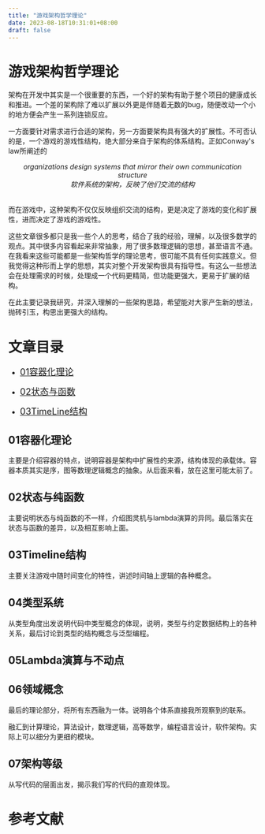 ```yaml
---
title: "游戏架构哲学理论"
date: 2023-08-18T10:31:01+08:00
draft: false
---
```


# 游戏架构哲学理论


架构在开发中其实是一个很重要的东西，一个好的架构有助于整个项目的健康成长和推进。一个差的架构除了难以扩展以外更是伴随着无数的bug，随便改动一个小的地方便会产生一系列连锁反应。

一方面要针对需求进行合适的架构，另一方面要架构具有强大的扩展性。不可否认的是，一个游戏的游戏性结构，绝大部分来自于架构的体系结构。正如Conway's law所阐述的

<center><i>organizations design systems that mirror their own communication structure</i></center>

<center><i>软件系统的架构，反映了他们交流的结构</i></center>

<br>

而在游戏中，这种架构不仅仅反映组织交流的结构，更是决定了游戏的变化和扩展性，进而决定了游戏的游戏性。


这些文章很多都只是我一些个人的思考，结合了我的经验，理解，以及很多数学的观点。其中很多内容看起来非常抽象，用了很多数理逻辑的思想，甚至语言不通。在我看来这些可能都是一些架构哲学的理论思考，很可能不具有任何实践意义。但我觉得这种形而上学的思想，其实对整个开发架构很具有指导性。有这么一些想法会在处理需求的时候，处理成一个代码更精简，但功能更强大，更易于扩展的结构。

在此主要记录我研究，并深入理解的一些架构思路，希望能对大家产生新的想法，抛砖引玉，构思出更强大的结构。


# 文章目录


* [<font size=4>01容器化理论</font>](./01容器化理论.md)

* [<font size=4>02状态与函数</font>](./02状态与函数.md)

* [<font size=4>03TimeLine结构</font>](./03TimeLine结构.md)


## 01容器化理论

主要是介绍容器的特点，说明容器是架构中扩展性的来源，结构体现的承载体。容器本质其实是序，图等数理逻辑概念的抽象。从后面来看，放在这里可能太前了。

## 02状态与纯函数

主要说明状态与纯函数的不一样，介绍图灵机与lambda演算的异同。最后落实在状态与函数的差异，以及相互影响上面。

## 03Timeline结构

主要关注游戏中随时间变化的特性，讲述时间轴上逻辑的各种概念。

## 04类型系统

从类型角度出发说明代码中类型概念的体现，说明，类型与约定数据结构上的各种关系，最后讨论到类型的结构概念与泛型编程。

## 05Lambda演算与不动点

## 06领域概念

最后的理论部分，将所有东西融为一体。说明各个体系直接我所观察到的联系。

融汇到计算理论，算法设计，数理逻辑，高等数学，编程语言设计，软件架构。实际上可以细分为更细的模块。

## 07架构等级

从写代码的层面出发，揭示我们写的代码的直观体现。

# 参考文献
